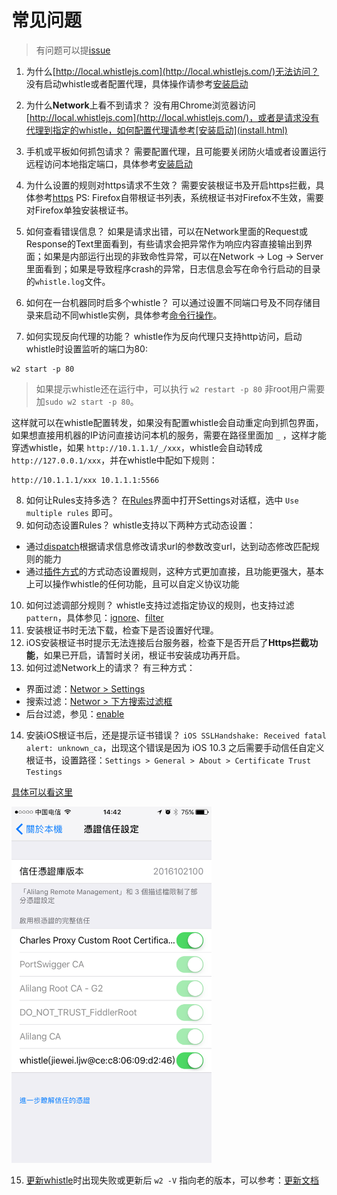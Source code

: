 # 常见问题

> 有问题可以提[issue](https://github.com/avwo/whistle/issues/new)

1. 为什么[http://local.whistlejs.com](http://local.whistlejs.com/)无法访问？
 没有启动whistle或者配置代理，具体操作请参考[安装启动](install.html)

2. 为什么**Network**上看不到请求？
 没有用Chrome浏览器访问[http://local.whistlejs.com](http://local.whistlejs.com/)，或者是请求没有代理到指定的whistle，如何配置代理请参考[安装启动](install.html)
3. 手机或平板如何抓包请求？
  需要配置代理，且可能要关闭防火墙或者设置运行远程访问本地指定端口，具体参考[安装启动](install.html)
4. 为什么设置的规则对https请求不生效？
 需要安装根证书及开启https拦截，具体参考[https](webui/https.html)
 PS: Firefox自带根证书列表，系统根证书对Firefox不生效，需要对Firefox单独安装根证书。

5. 如何查看错误信息？
 如果是请求出错，可以在Network里面的Request或Response的Text里面看到，有些请求会把异常作为响应内容直接输出到界面；如果是内部运行出现的非致命性异常，可以在Network -> Log -> Server里面看到；如果是导致程序crash的异常，日志信息会写在命令行启动的目录的`whistle.log`文件。

6. 如何在一台机器同时启多个whistle？
 可以通过设置不同端口号及不同存储目录来启动不同whistle实例，具体参考[命令行操作](cli.html)。

7. 如何实现反向代理的功能？
  whistle作为反向代理只支持http访问，启动whistle时设置监听的端口为80:
  ```
  w2 start -p 80 
  ```
  > 如果提示whistle还在运行中，可以执行 `w2 restart -p 80`
  > 非root用户需要加`sudo w2 start -p 80`。

  这样就可以在whistle配置转发，如果没有配置whistle会自动重定向到抓包界面，如果想直接用机器的IP访问直接访问本机的服务，需要在路径里面加 `_` ，这样才能穿透whistle，如果 `http://10.1.1.1/_/xxx`，whistle会自动转成 `http://127.0.0.1/xxx`，并在whistle中配如下规则：
  ```
  http://10.1.1.1/xxx 10.1.1.1:5566
  ```

8. 如何让Rules支持多选？
 在[Rules](webui/rules.html)界面中打开Settings对话框，选中 `Use multiple rules` 即可。
9. 如何动态设置Rules？
  whistle支持以下两种方式动态设置：
  - 通过[dispatch](rules/dispatch.html)根据请求信息修改请求url的参数改变url，达到动态修改匹配规则的能力
  - 通过[插件方式](plugins/plugins.html)的方式动态设置规则，这种方式更加直接，且功能更强大，基本上可以操作whistle的任何功能，且可以自定义协议功能

10. 如何过滤调部分规则？
  whistle支持过滤指定协议的规则，也支持过滤 `pattern`，具体参见：[ignore](rules/ignore.html)、[filter](rules/filter.html)
11. 安装根证书时无法下载，检查下是否设置好代理。
12. iOS安装根证书时提示无法连接后台服务器，检查下是否开启了**Https拦截功能**，如果已开启，请暂时关闭，根证书安装成功再开启。
13. 如何过滤Network上的请求？
  有三种方式：
  - 界面过滤：[Networ > Settings](webui/settings.html)
  - 搜索过滤：[Networ > 下方搜索过滤框](webui/network.html)
  - 后台过滤，参见：[enable](enable.html)
14. 安装iOS根证书后，还是提示证书错误？
  `iOS SSLHandshake: Received fatal alert: unknown_ca`，出现这个错误是因为 iOS 10.3 之后需要手动信任自定义根证书，设置路径：`Settings > General > About > Certificate Trust Testings`

  [具体可以看这里](http://www.neglectedpotential.com/2017/04/trusting-custom-root-certificates-on-ios-10-3/)

  <img src="img/ios10.3_ca.PNG" width="320">

15. [更新whistle](./update.html)时出现失败或更新后 `w2 -V` 指向老的版本，可以参考：[更新文档](./update.html)
